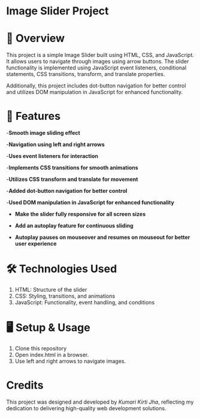 # Image Slider Project

# 📌 Overview

This project is a simple Image Slider built using HTML, CSS, and JavaScript. It allows users to navigate through images using arrow buttons. The slider functionality is implemented using JavaScript event listeners, conditional statements, CSS transitions, transform, and translate properties.

Additionally, this project includes dot-button navigation for better control and utilizes DOM manipulation in JavaScript for enhanced functionality.

# 🚀 Features

-**Smooth image sliding effect**

-**Navigation using left and right arrows**

-**Uses event listeners for interaction**

-**Implements CSS transitions for smooth animations**

-**Utilizes CSS transform and translate for movement**

-**Added dot-button navigation for better control**

-**Used DOM manipulation in JavaScript for enhanced functionality**

- **Make the slider fully responsive for all screen sizes**

- **Add an autoplay feature for continuous sliding**

- **Autoplay pauses on mouseover and resumes on mouseout for better user experience**

# 🛠️ Technologies Used

1. HTML: Structure of the slider
2. CSS: Styling, transitions, and animations
3. JavaScript: Functionality, event handling, and conditions

# 🖥️ Setup & Usage

1. Clone this repository
2. Open index.html in a browser.
3. Use left and right arrows to navigate images.

# Credits

This project was designed and developed by *Kumari Kirti Jha*, reflecting my dedication to delivering high-quality web development solutions.